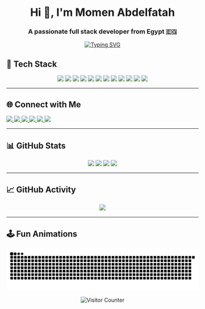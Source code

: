 <h1 align="center">Hi 👋, I'm Momen Abdelfatah</h1>
<h3 align="center">A passionate full stack developer from Egypt 🇪🇬</h3>

<p align="center">
  <a href="https://github.com/momenmabdelfatah" target="_blank">
    <img
      src="https://readme-typing-svg.herokuapp.com?font=Fira+Code&size=22&duration=3000&pause=1000&color=00F75F&center=true&vCenter=true&width=500&lines=Full+Stack+Developer;React.js+Specialist;Node.js+Enthusiast;Open+Source+Lover;Freelancer+Programmer"
      alt="Typing SVG" />
  </a>
</p>

## 🧰 Tech Stack

<p align="center">
  <img src="https://techstack-generator.vercel.app/csharp-icon.svg" width="60" />
  <img src="https://techstack-generator.vercel.app/cpp-icon.svg" width="60" />
  <img src="https://techstack-generator.vercel.app/js-icon.svg" width="60" />
  <img src="https://techstack-generator.vercel.app/ts-icon.svg" width="60" />
  <img src="https://techstack-generator.vercel.app/rescript-icon.svg" width="81">
  <img src="https://techstack-generator.vercel.app/react-icon.svg" width="60" />
  <img src="https://techstack-generator.vercel.app/python-icon.svg" width="60" />
  <img src="https://techstack-generator.vercel.app/github-icon.svg" width="60" />
  <img src="https://techstack-generator.vercel.app/mysql-icon.svg" width="60" />
  <img src="https://techstack-generator.vercel.app/java-icon.svg" width="60" />
  <img src="https://techstack-generator.vercel.app/docker-icon.svg" width="60" />
  <img src="https://techstack-generator.vercel.app/raspberrypi-icon.svg" width="60" />
</p>

---

## 🌐 Connect with Me

<p align="left">
  <a href="https://discord.com/users/.beka" target="_blank">
    <img src="https://img.shields.io/badge/Discord-7289DA?style=for-the-badge&logo=discord&logoColor=white" />
  </a>
  <a href="https://www.facebook.com/momen" target="_blank">
    <img src="https://img.shields.io/badge/Facebook-1877F2?style=for-the-badge&logo=facebook&logoColor=white" />
  </a>
  <a href="https://www.github.com/momenmabdelfatah" target="_blank">
    <img src="https://img.shields.io/badge/GitHub-171515?style=for-the-badge&logo=github&logoColor=white" />
  </a>
  <a href="http://www.instagram.com/momen" target="_blank">
    <img src="https://img.shields.io/badge/Instagram-E4405F?style=for-the-badge&logo=instagram&logoColor=white" />
  </a>
  <a href="https://www.stackoverflow.com/users/momen" target="_blank">
    <img src="https://img.shields.io/badge/StackOverflow-FE7A16?style=for-the-badge&logo=stackoverflow&logoColor=white" />
  </a>
  <a href="https://www.x.com/mo2abdelfatah" target="_blank">
    <img src="https://img.shields.io/badge/X-000000?style=for-the-badge&logo=twitter&logoColor=white" />
  </a>
</p>

---

## 📊 GitHub Stats

<p align="center">
  <img src="https://github-readme-stats.vercel.app/api/top-langs?username=momenmabdelfatah&layout=compact&theme=dracula&hide_border=true" height="150" />
  <img src="https://github-readme-stats.vercel.app/api?username=momenmabdelfatah&show_icons=true&theme=dracula&hide_border=true" height="150" />
  <img src="https://streak-stats.demolab.com?user=momenmabdelfatah&theme=dracula&hide_border=true" height="150" />
  <img src="https://github-profile-trophy.vercel.app/?username=momenmabdelfatah&theme=dracula&row=1&column=6&no-bg=true&no-frame=true" height="150" />
</p>

---

## 📈 GitHub Activity

<p align="center">
  <img src="https://github-readme-activity-graph.vercel.app/graph?username=momenmabdelfatah&theme=react-dark&area=true&hide_border=true" height="300" />
</p>

---

## 🕹️ Fun Animations

<p align="center">
  <img src="https://github.com/7oSkaaa/7oSkaaa/blob/output/github-contribution-grid-snake.svg" alt="Snake animation" />
</p>

<p align="center">
  <img src="https://profile-counter.glitch.me/momenmabdelfatah/count.svg?" alt="Visitor Counter" />
</p>
